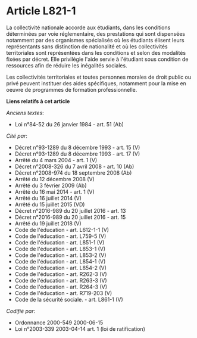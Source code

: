 # Article L821-1

La collectivité nationale accorde aux étudiants, dans les conditions déterminées par voie réglementaire, des prestations qui
sont dispensées notamment par des organismes spécialisés où les étudiants élisent leurs représentants sans distinction de
nationalité et où les collectivités territoriales sont représentées dans les conditions et selon des modalités fixées par
décret. Elle privilégie l'aide servie à l'étudiant sous condition de ressources afin de réduire les inégalités sociales.

Les collectivités territoriales et toutes personnes morales de droit public ou privé peuvent instituer des aides spécifiques,
notamment pour la mise en oeuvre de programmes de formation professionnelle.

**Liens relatifs à cet article**

_Anciens textes_:

  - Loi n°84-52 du 26 janvier 1984 - art. 51 (Ab)

_Cité par_:

  - Décret n°93-1289 du 8 décembre 1993 - art. 15 (V)
  - Décret n°93-1289 du 8 décembre 1993 - art. 17 (V)
  - Arrêté du 4 mars 2004 - art. 1 (V)
  - Décret n°2008-326 du 7 avril 2008 - art. 10 (Ab)
  - Décret n°2008-974 du 18 septembre 2008 (Ab)
  - Arrêté du 12 décembre 2008 (V)
  - Arrêté du 3 février 2009 (Ab)
  - Arrêté du 16 mai 2014 - art. 1 (V)
  - Arrêté du 16 juillet 2014 (V)
  - Arrêté du 15 juillet 2015 (VD)
  - Décret n°2016-989 du 20 juillet 2016 - art. 13
  - Décret n°2016-989 du 20 juillet 2016 - art. 15
  - Arrêté du 19 juillet 2018 (V)
  - Code de l'éducation - art. L612-1-1 (V)
  - Code de l'éducation - art. L759-5 (V)
  - Code de l'éducation - art. L851-1 (V)
  - Code de l'éducation - art. L853-1 (V)
  - Code de l'éducation - art. L853-2 (V)
  - Code de l'éducation - art. L854-1 (V)
  - Code de l'éducation - art. L854-2 (V)
  - Code de l'éducation - art. R262-3 (V)
  - Code de l'éducation - art. R263-3 (V)
  - Code de l'éducation - art. R264-3 (V)
  - Code de l'éducation - art. R719-203 (V)
  - Code de la sécurité sociale. - art. L861-1 (V)

_Codifié par_:

  - Ordonnance 2000-549 2000-06-15
  - Loi n°2003-339 2003-04-14 art. 1 (loi de ratification)
